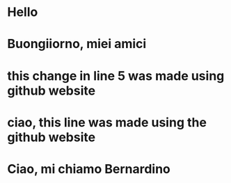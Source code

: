 # Hello

# Buongiiorno, miei amici

# this change in line 5 was made using github website

# ciao, this line was made using the github website

# Ciao, mi chiamo Bernardino